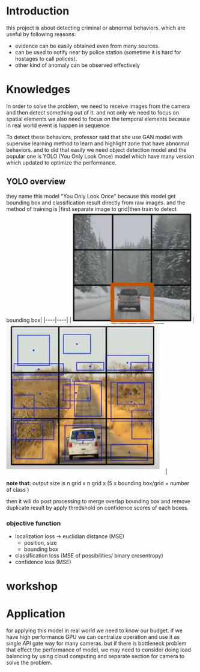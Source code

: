 # Introduction
this project is about detecting criminal or abnormal behaviors.
which are useful by following reasons:
- evidence can be easily obtained even from many sources.
- can be used to notify near by police station (sometime it is hard for hostages to call polices).
- other kind of anomaly can be observed effectively
# Knowledges
In order to solve the problem, we need to receive images from the camera and then detect something out of it. and not only we need to focus on spatial elements we also need to focus on the temporal elements because in real world event is happen in sequence. 

To detect these behaviors, professor said that she use GAN model with supervise learning method to learn and highlight zone that have abnormal behaviors. and to did that easily we need object detection model and the popular one is YOLO (You Only Look Once) model which have many version which updated to optimize the performance.

## YOLO overview
they name this model "You Only Look Once" because this model get bounding box and classification result directly from raw images.
and the method of training is 
|first separate image to grid|then train to detect bounding box|
|----|----|
|![Alt text](image-2.png)|![Alt text](image-1.png)|

**note that:** output size is n grid x n grid x (5 x bounding box/grid + number of class )

then it will do post processing to merge overlap bounding box and remove duplicate result by apply thredshold on confidence scores of each boxes.
### objective function 
- localization loss -> euclidian distance (MSE)
    - position, size 
    - bounding box
- classification loss (MSE of possibilities/ binary crosentropy)
- confidence loss (MSE)
# workshop

# Application
for applying this model in real world we need to know our budget.
if we have high performance GPU we can centralize operation and use it as  single API gate way for many cameras.
but if there is bottleneck problem that effect the performance of model, we may need to consider doing load balancing by using cloud computing and separate section for camera to solve the problem.